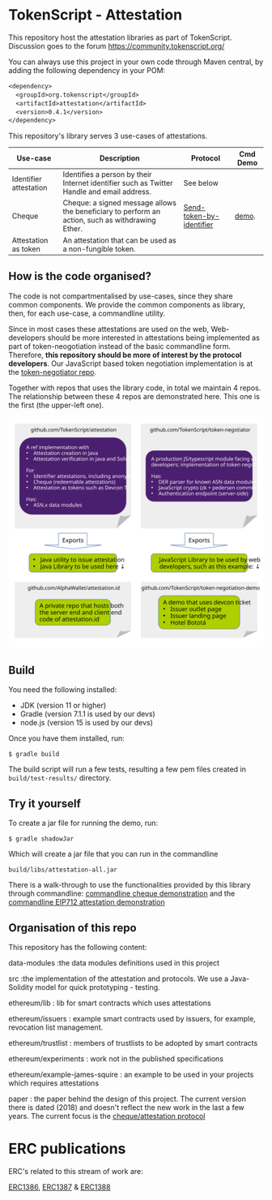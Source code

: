# TokenScript - Attestation

This repository host the attestation libraries as part of TokenScript. Discussion goes to the forum https://community.tokenscript.org/

You can always use this project in your own code through Maven central, by adding the following dependency in your POM:
 ```dtd
 <dependency>
   <groupId>org.tokenscript</groupId>
   <artifactId>attestation</artifactId>
   <version>0.4.1</version>
 </dependency>
```

This repository's library serves 3 use-cases of attestations.

| Use-case               | Description                                                  | Protocol                                                     | Cmd Demo                         |
| ---------------------- | ------------------------------------------------------------ | ------------------------------------------------------------ | -------------------------------- |
| Identifier attestation | Identifies a person by their Internet identifier such as Twitter Handle and email address. | See below                                                    |                                  |
| Cheque                 | Cheque: a signed message allows the beneficiary to perform an action, such as withdrawing Ether. | [Send-token-by-identifier](http://tokenscript.org/Cheque/send_token_by_identifier.html) | [demo](cli-attestation-demo.md). |
| Attestation as token   | An attestation that can be used as a non-fungible token.     |                                                              |                                  |



## How is the code organised?

The code is not compartmentalised by use-cases, since they share common components. We provide the common components as library, then, for each use-case, a commandline utility.

Since in most cases these attestations are used on the web, Web-developers should be more interested in attestations being implemented as part of token-neogotiation instead of the basic commandline form. Therefore, **this repository should be more of interest by the protocol developers**. Our JavaScript based token negotiation implementation is at the [token-negotiator repo](https://github.com/TokenScript/token-negotiator).

Together with repos that uses the library code, in total we maintain 4 repos. The relationship between these 4 repos are demonstrated here. This one is the first (the upper-left one).

![various repos for components](docs/code-layout.svg)

## Build

You need the following installed:

- JDK (version 11 or higher)
- Gradle (version 7.1.1 is used by our devs)
- node.js (version 15 is used by our devs)

Once you have them installed, run:

    $ gradle build

The build script will run a few tests, resulting a few pem files created in `build/test-results/` directory.

## Try it yourself

To create a jar file for running the demo, run:

    $ gradle shadowJar

Which will create a jar file that you can run in the commandline

    build/libs/attestation-all.jar

There is a walk-through to use the functionalities provided by this library through commandline: [commandline cheque demonstration](cli-attestation-demo.md) and the  [commandline EIP712 attestation demonstration](cli-cheque-demo.md)

## Organisation of this repo

This repository has the following content:

data-modules
:the data modules definitions used in this project

src
:the implementation of the attestation and protocols. We use a Java-Solidity model for quick prototyping - testing.

ethereum/lib
: lib for smart contracts which uses attestations

ethereum/issuers
: example smart contracts used by issuers, for example, revocation list management.

ethereum/trustlist
: members of trustlists to be adopted by smart contracts

ethereum/experiments
: work not in the published specifications

ethereum/example-james-squire
: an example to be used in your projects which requires attestations

paper
: the paper behind the design of this project. The current version there is dated (2018) and doesn't reflect the new work in the last a few years. The current focus is the [cheque/attestation protocol](http://tokenscript.org/Cheque/send_token_by_identifier.html)


# ERC publications

ERC's related to this stream of work are:

[ERC1386](https://github.com/ethereum/EIPs/issues/1386), [ERC1387](https://github.com/ethereum/EIPs/issues/1387) & [ERC1388](https://github.com/ethereum/EIPs/issues/1388)

